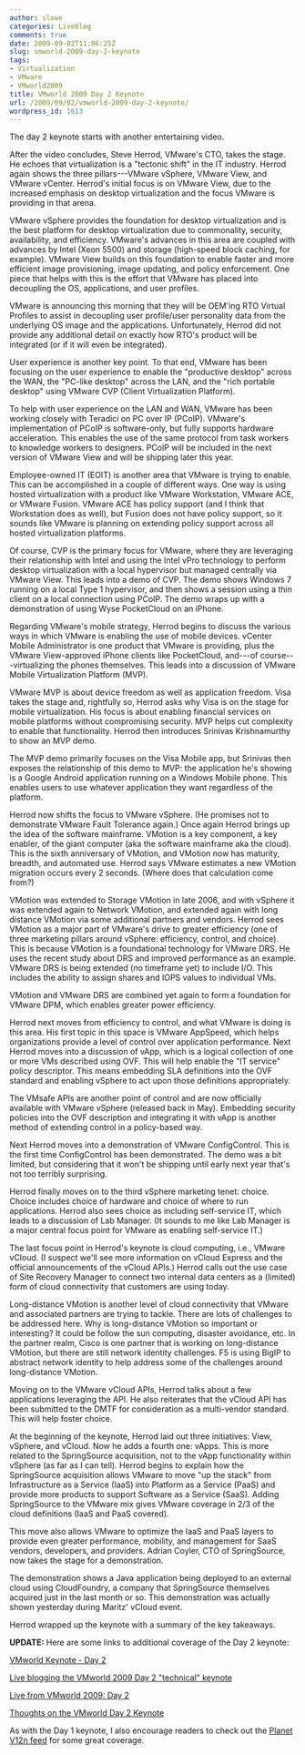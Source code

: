 ```yaml
---
author: slowe
categories: Liveblog
comments: true
date: 2009-09-02T11:06:25Z
slug: vmworld-2009-day-2-keynote
tags:
- Virtualization
- VMware
- VMworld2009
title: VMworld 2009 Day 2 Keynote
url: /2009/09/02/vmworld-2009-day-2-keynote/
wordpress_id: 1613
---
```


The day 2 keynote starts with another entertaining video.

After the video concludes, Steve Herrod, VMware's CTO, takes the stage. He echoes that virtualization is a "tectonic shift" in the IT industry. Herrod again shows the three pillars---VMware vSphere, VMware View, and VMware vCenter. Herrod's initial focus is on VMware View, due to the increased emphasis on desktop virtualization and the focus VMware is providing in that arena.

VMware vSphere provides the foundation for desktop virtualization and is the best platform for desktop virtualization due to commonality, security, availability, and efficiency. VMware's advances in this area are coupled with advances by Intel (Xeon 5500) and storage (high-speed block caching, for example). VMware View builds on this foundation to enable faster and more efficient image provisioning, image updating, and policy enforcement. One piece that helps with this is the effort that VMware has placed into decoupling the OS, applications, and user profiles.

VMware is announcing this morning that they will be OEM'ing RTO Virtual Profiles to assist in decoupling user profile/user personality data from the underlying OS image and the applications. Unfortunately, Herrod did not provide any additional detail on exactly how RTO's product will be integrated (or if it will even be integrated).

User experience is another key point. To that end, VMware has been focusing on the user experience to enable the "productive desktop" across the WAN, the "PC-like desktop" across the LAN, and the "rich portable desktop" using VMware CVP (Client Virtualization Platform).

To help with user experience on the LAN and WAN, VMware has been working closely with Teradici on PC over IP (PCoIP). VMware's implementation of PCoIP is software-only, but fully supports hardware acceleration. This enables the use of the same protocol from task workers to knowledge workers to designers. PCoIP will be included in the next version of VMware View and will be shipping later this year.

Employee-owned IT (EOIT) is another area that VMware is trying to enable. This can be accomplished in a couple of different ways. One way is using hosted virtualization with a product like VMware Workstation, VMware ACE, or VMware Fusion. VMware ACE has policy support (and I think that Workstation does as well), but Fusion does not have policy support, so it sounds like VMware is planning on extending policy support across all hosted virtualization platforms.

Of course, CVP is the primary focus for VMware, where they are leveraging their relationship with Intel and using the Intel vPro technology to perform desktop virtualization with a local hypervisor but managed centrally via VMware View. This leads into a demo of CVP. The demo shows Windows 7 running on a local Type 1 hypervisor, and then shows a session using a thin client on a local connection using PCoIP. The demo wraps up with a demonstration of using Wyse PocketCloud on an iPhone.

Regarding VMware's mobile strategy, Herrod begins to discuss the various ways in which VMware is enabling the use of mobile devices. vCenter Mobile Administrator is one product that VMware is providing, plus the VMware View-approved iPhone clients like PocketCloud, and---of course---virtualizing the phones themselves. This leads into a discussion of VMware Mobile Virtualization Platform (MVP).

VMware MVP is about device freedom as well as application freedom. Visa takes the stage and, rightfully so, Herrod asks why Visa is on the stage for mobile virtualization. His focus is about enabling financial services on mobile platforms without compromising security. MVP helps cut complexity to enable that functionality. Herrod then introduces Srinivas Krishnamurthy to show an MVP demo.

The MVP demo primarily focuses on the Visa Mobile app, but Srinivas then exposes the relationship of this demo to MVP: the application he's showing is a Google Android application running on a Windows Mobile phone. This enables users to use whatever application they want regardless of the platform.

Herrod now shifts the focus to VMware vSphere. (He promises not to demonstrate VMware Fault Tolerance again.) Once again Herrod brings up the idea of the software mainframe. VMotion is a key component, a key enabler, of the giant computer (aka the software mainframe aka the cloud). This is the sixth anniversary of VMotion, and VMotion now has maturity, breadth, and automated use. Herrod says VMware estimates a new VMotion migration occurs every 2 seconds. (Where does that calculation come from?)

VMotion was extended to Storage VMotion in late 2006, and with vSphere it was extended again to Network VMotion, and extended again with long distance VMotion via some additional partners and vendors. Herrod sees VMotion as a major part of VMware's drive to greater efficiency (one of three marketing pillars around vSphere: efficiency, control, and choice). This is because VMotion is a foundational technology for VMware DRS. He uses the recent study about DRS and improved performance as an example. VMware DRS is being extended (no timeframe yet) to include I/O. This includes the ability to assign shares and IOPS values to individual VMs.

VMotion and VMware DRS are combined yet again to form a foundation for VMware DPM, which enables greater power efficiency.

Herrod next moves from efficiency to control, and what VMware is doing is this area. His first topic in this space is VMware AppSpeed, which helps organizations provide a level of control over application performance. Next Herrod moves into a discussion of vApp, which is a logical collection of one or more VMs described using OVF. This will help enable the "IT service" policy descriptor. This means embedding SLA definitions into the OVF standard and enabling vSphere to act upon those definitions appropriately.

The VMsafe APIs are another point of control and are now officially available with VMware vSphere (released back in May). Embedding security policies into the OVF description and integrating it with vApp is another method of extending control in a policy-based way.

Next Herrod moves into a demonstration of VMware ConfigControl. This is the first time ConfigControl has been demonstrated. The demo was a bit limited, but considering that it won't be shipping until early next year that's not too terribly surprising.

Herrod finally moves on to the third vSphere marketing tenet: choice. Choice includes choice of hardware and choice of where to run applications. Herrod also sees choice as including self-service IT, which leads to a discussion of Lab Manager. (It sounds to me like Lab Manager is a major central focus point for VMware as enabling self-service IT.)

The last focus point in Herrod's keynote is cloud computing, i.e., VMware vCloud. (I suspect we'll see more information on vCloud Express and the official announcements of the vCloud APIs.) Herrod calls out the use case of Site Recovery Manager to connect two internal data centers as a (limited) form of cloud connectivity that customers are using today.

Long-distance VMotion is another level of cloud connectivity that VMware and associated partners are trying to tackle. There are lots of challenges to be addressed here. Why is long-distance VMotion so important or interesting? It could be follow the sun computing, disaster avoidance, etc. In the partner realm, Cisco is one partner that is working on long-distance VMotion, but there are still network identity challenges. F5 is using BigIP to abstract network identity to help address some of the challenges around long-distance VMotion.

Moving on to the VMware vCloud APIs, Herrod talks about a few applications leveraging the API. He also reiterates that the vCloud API has been submitted to the DMTF for consideration as a multi-vendor standard. This will help foster choice.

At the beginning of the keynote, Herrod laid out three initiatives: View, vSphere, and vCloud. Now he adds a fourth one: vApps. This is more related to the SpringSource acquisition, not to the vApp functionality within vSphere (as far as I can tell). Herrod begins to explain how the SpringSource acquisition allows VMware to move "up the stack" from Infrastructure as a Service (IaaS) into Platform as a Service (PaaS) and provide more products to support Software as a Service (SaaS). Adding SpringSource to the VMware mix gives VMware coverage in 2/3 of the cloud definitions (IaaS and PaaS covered).

This move also allows VMware to optimize the IaaS and PaaS layers to provide even greater performance, mobility, and management for SaaS vendors, developers, and providers. Adrian Coyler, CTO of SpringSource, now takes the stage for a demonstration.

The demonstration shows a Java application being deployed to an external cloud using CloudFoundry, a company that SpringSource themselves acquired just in the last month or so. This demonstration was actually shown yesterday during Maritz' vCloud event.

Herrod wrapped up the keynote with a summary of the key takeaways.

**UPDATE:** Here are some links to additional coverage of the Day 2 keynote:

[VMworld Keynote - Day 2](http://blogs.msdn.com/virtual_pc_guy/archive/2009/09/02/vmworld-keynote-day-2.aspx)  

[Live blogging the VMworld 2009 Day 2 "technical" keynote](http://www.brianmadden.com/blogs/brianmadden/archive/2009/09/02/live-blogging-the-vmworld-2009-day-2-quot-technical-quot-keynote.aspx)  

[Live from VMworld 2009: Day 2](http://www.virtualization.info/2009/09/live-from-vmworld-2009-day-2.html)  

[Thoughts on the VMworld Day 2 Keynote](http://www.chriswolf.com/?p=457)

As with the Day 1 keynote, I also encourage readers to check out the [Planet V12n feed](http://www.vmware.com/vmtn/planet/v12n/) for some great coverage.
